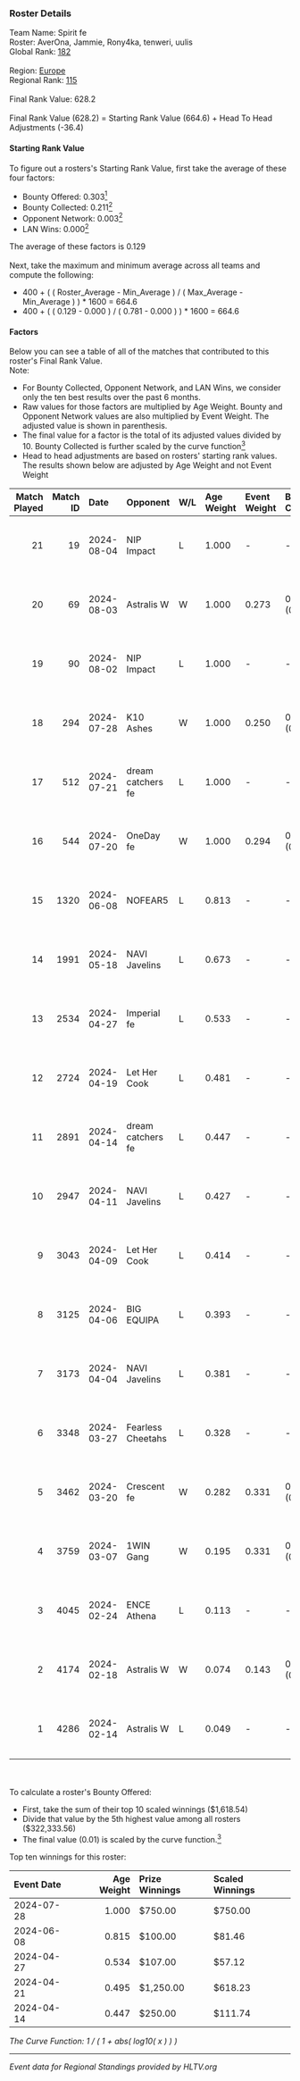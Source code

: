 ### Roster Details<br />
Team Name: Spirit fe<br />
Roster: AverOna, Jammie, Rony4ka, tenweri, uulis<br />
Global Rank: [182](../standings_global.md)<br />
<br />
Region: [Europe]( ../standings_europe.md)<br />
Regional Rank: [115]( ../standings_europe.md)<br />
<br />
Final Rank Value:  628.2<br />
<br />
Final Rank Value (628.2) = Starting Rank Value (664.6) + Head To Head Adjustments (-36.4)<br />

#### Starting Rank Value<br />
To figure out a rosters's Starting Rank Value, first take the average of these four factors:<br />
- Bounty Offered: 0.303[<sup>1</sup>](#table2)
- Bounty Collected: 0.211[<sup>2</sup>](#table1)
- Opponent Network: 0.003[<sup>2</sup>](#table1)
- LAN Wins: 0.000[<sup>2</sup>](#table1)

The average of these factors is 0.129<br />
<br />
Next, take the maximum and minimum average across all teams and compute the following:<br />
- 400 + ( ( Roster_Average - Min_Average ) / ( Max_Average - Min_Average ) ) * 1600 = 664.6
- 400 + ( ( 0.129 - 0.000 ) / ( 0.781 - 0.000 ) ) * 1600 = 664.6


#### Factors<br />
Below you can see a table of all of the matches that contributed to this roster's Final Rank Value.<br />
Note:<br />

- For Bounty Collected, Opponent Network, and LAN Wins, we consider only the ten best results over the past 6 months.
- Raw values for those factors are multiplied by Age Weight. Bounty and Opponent Network values are also multiplied by Event Weight. The adjusted value is shown in parenthesis.
- The final value for a factor is the total of its adjusted values divided by 10. Bounty Collected is further scaled by the curve function[<sup>3</sup>](#curveFunction)
- Head to head adjustments are based on rosters' starting rank values. The results shown below are adjusted by Age Weight and not Event Weight
<span id="table1"></span><br />


| Match Played | Match ID | Date       | Opponent          | W/L | Age Weight | Event Weight | Bounty Collected | Opponent Network | LAN Wins  | H2H Adj. | Roster                                   |
| -: | -: | :- | :- | :- | :- | :- | :- | :- | :- | -: | :- |
|           21 |       19 | 2024-08-04 | NIP Impact        | L   | 1.000      | -            | -                | -                | -         |   -11.50 | AverOna, Jammie, Rony4ka, tenweri, uulis |
|           20 |       69 | 2024-08-03 | Astralis W        | W   | 1.000      | 0.273        | 0.002 (0.001)    | 0.063 (0.017)    | 0 (0.000) |    16.64 | irbitka, Jammie, Rony4ka, tenweri, uulis |
|           19 |       90 | 2024-08-02 | NIP Impact        | L   | 1.000      | -            | -                | -                | -         |   -11.59 | AverOna, Jammie, Rony4ka, tenweri, uulis |
|           18 |      294 | 2024-07-28 | K10 Ashes         | W   | 1.000      | 0.250        | 0.001 (0.000)    | 0.000 (0.000)    | 0 (0.000) |    11.04 | AverOna, Jammie, Rony4ka, tenweri, uulis |
|           17 |      512 | 2024-07-21 | dream catchers fe | L   | 1.000      | -            | -                | -                | -         |   -11.63 | AverOna, Jammie, Rony4ka, tenweri, uulis |
|           16 |      544 | 2024-07-20 | OneDay fe         | W   | 1.000      | 0.294        | 0.002 (0.000)    | 0.000 (0.000)    | 0 (0.000) |    11.03 | AverOna, Jammie, Rony4ka, tenweri, uulis |
|           15 |     1320 | 2024-06-08 | NOFEAR5           | L   | 0.813      | -            | -                | -                | -         |   -11.55 | AverOna, Jammie, Rony4ka, tenweri, uulis |
|           14 |     1991 | 2024-05-18 | NAVI Javelins     | L   | 0.673      | -            | -                | -                | -         |    -5.14 | AverOna, Jammie, Rony4ka, tenweri, uulis |
|           13 |     2534 | 2024-04-27 | Imperial fe       | L   | 0.533      | -            | -                | -                | -         |    -1.64 | AverOna, Jammie, Rony4ka, tenweri, uulis |
|           12 |     2724 | 2024-04-19 | Let Her Cook      | L   | 0.481      | -            | -                | -                | -         |    -2.93 | AverOna, Jammie, Rony4ka, tenweri, uulis |
|           11 |     2891 | 2024-04-14 | dream catchers fe | L   | 0.447      | -            | -                | -                | -         |    -5.71 | AverOna, Jammie, Rony4ka, tenweri, uulis |
|           10 |     2947 | 2024-04-11 | NAVI Javelins     | L   | 0.427      | -            | -                | -                | -         |    -3.85 | AverOna, Jammie, Rony4ka, tenweri, uulis |
|            9 |     3043 | 2024-04-09 | Let Her Cook      | L   | 0.414      | -            | -                | -                | -         |    -2.46 | AverOna, Jammie, Rony4ka, tenweri, uulis |
|            8 |     3125 | 2024-04-06 | BIG EQUIPA        | L   | 0.393      | -            | -                | -                | -         |    -4.36 | AverOna, Jammie, Rony4ka, tenweri, uulis |
|            7 |     3173 | 2024-04-04 | NAVI Javelins     | L   | 0.381      | -            | -                | -                | -         |    -3.52 | AverOna, Jammie, Rony4ka, tenweri, uulis |
|            6 |     3348 | 2024-03-27 | Fearless Cheetahs | L   | 0.328      | -            | -                | -                | -         |    -4.92 | AverOna, Jammie, Rony4ka, tenweri, uulis |
|            5 |     3462 | 2024-03-20 | Crescent fe       | W   | 0.282      | 0.331        | 0.005 (0.000)    | 0.077 (0.007)    | 0 (0.000) |     4.36 | AverOna, Jammie, Rony4ka, tenweri, uulis |
|            4 |     3759 | 2024-03-07 | 1WIN Gang         | W   | 0.195      | 0.331        | 0.001 (0.000)    | 0.017 (0.001)    | 0 (0.000) |     3.02 | AverOna, Jammie, Rony4ka, tenweri, uulis |
|            3 |     4045 | 2024-02-24 | ENCE Athena       | L   | 0.113      | -            | -                | -                | -         |    -1.92 | AverOna, Jammie, Rony4ka, tenweri, uulis |
|            2 |     4174 | 2024-02-18 | Astralis W        | W   | 0.074      | 0.143        | 0.001 (0.000)    | 0.020 (0.000)    | 0 (0.000) |     1.03 | AverOna, Jammie, Rony4ka, tenweri, uulis |
|            1 |     4286 | 2024-02-14 | Astralis W        | L   | 0.049      | -            | -                | -                | -         |    -0.78 | AverOna, Jammie, Rony4ka, tenweri, uulis |

<br />
<span id="table2"></span><br />
To calculate a roster's Bounty Offered:<br />

- First, take the sum of their top 10 scaled winnings ($1,618.54)
- Divide that value by the 5th highest value among all rosters ($322,333.56)
- The final value (0.01) is scaled by the curve function.[<sup>3</sup>](#curveFunction)

Top ten winnings for this roster:<br />

| Event Date | Age Weight | Prize Winnings | Scaled Winnings |
| :- | -: | :- | :- |
| 2024-07-28 |      1.000 | $750.00        | $750.00         |
| 2024-06-08 |      0.815 | $100.00        | $81.46          |
| 2024-04-27 |      0.534 | $107.00        | $57.12          |
| 2024-04-21 |      0.495 | $1,250.00      | $618.23         |
| 2024-04-14 |      0.447 | $250.00        | $111.74         |


<span id="curveFunction"></span>_The Curve Function: 1 / ( 1 + abs( log10( x ) ) )_<br />

---
_Event data for Regional Standings provided by HLTV.org_<br />
